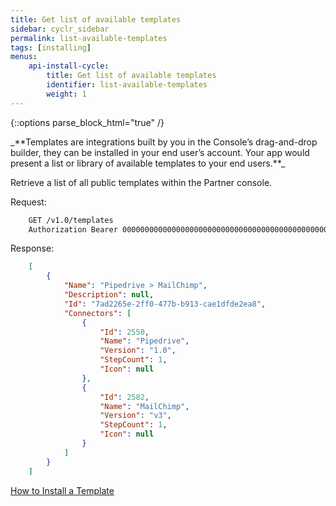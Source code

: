```yaml
---
title: Get list of available templates
sidebar: cyclr_sidebar
permalink: list-available-templates
tags: [installing]
menus:
    api-install-cycle:
        title: Get list of available templates
        identifier: list-available-templates
        weight: 1
---
```

{::options parse_block_html="true" /}
<section class="card py-5 my-5">
_**Templates are integrations built by you in the Console’s drag-and-drop builder, they can be installed in your end user’s account. Your app would present a list or library of available templates to your end users.**_

Retrieve a list of all public templates within the Partner console.

Request:

```html
    GET /v1.0/templates
    Authorization Bearer 0000000000000000000000000000000000000000000000000000000000000000
```
Response:

```json
    [
        {
            "Name": "Pipedrive > MailChimp",
            "Description": null,
            "Id": "7ad2265e-2ff0-477b-b913-cae1dfde2ea8",
            "Connectors": [
                {
                    "Id": 2550,
                    "Name": "Pipedrive",
                    "Version": "1.0",
                    "StepCount": 1,
                    "Icon": null
                },
                {
                    "Id": 2582,
                    "Name": "MailChimp",
                    "Version": "v3",
                    "StepCount": 1,
                    "Icon": null
                }
            ]
        }
    ]
```

[How to Install a Template](./install-from-template)

</section>
